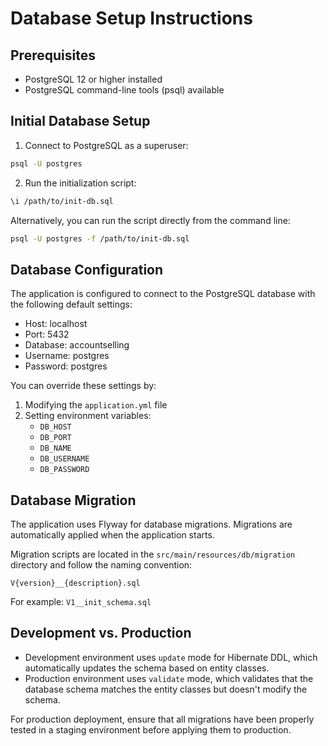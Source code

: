 # Database Setup Instructions

## Prerequisites

- PostgreSQL 12 or higher installed
- PostgreSQL command-line tools (psql) available

## Initial Database Setup

1. Connect to PostgreSQL as a superuser:

```bash
psql -U postgres
```

2. Run the initialization script:

```bash
\i /path/to/init-db.sql
```

Alternatively, you can run the script directly from the command line:

```bash
psql -U postgres -f /path/to/init-db.sql
```

## Database Configuration

The application is configured to connect to the PostgreSQL database with the following default settings:

- Host: localhost
- Port: 5432
- Database: accountselling
- Username: postgres
- Password: postgres

You can override these settings by:

1. Modifying the `application.yml` file
2. Setting environment variables:
   - `DB_HOST`
   - `DB_PORT`
   - `DB_NAME`
   - `DB_USERNAME`
   - `DB_PASSWORD`

## Database Migration

The application uses Flyway for database migrations. Migrations are automatically applied when the application starts.

Migration scripts are located in the `src/main/resources/db/migration` directory and follow the naming convention:

```
V{version}__{description}.sql
```

For example: `V1__init_schema.sql`

## Development vs. Production

- Development environment uses `update` mode for Hibernate DDL, which automatically updates the schema based on entity classes.
- Production environment uses `validate` mode, which validates that the database schema matches the entity classes but doesn't modify the schema.

For production deployment, ensure that all migrations have been properly tested in a staging environment before applying them to production.